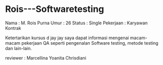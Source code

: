 # Rois---Softwaretesting
Nama : M. Rois Purna
Umur : 26
Status : Single
Pekerjaan : Karyawan Kontrak

Ketertarikan kursus d jay jay saya dapat informasi mengenai macam-macam pekerjaan QA
seperti pengenalan Software testing, metode testing dan lain-lain. 

reviewer : Marcellina Yoanita Chrisdiani
